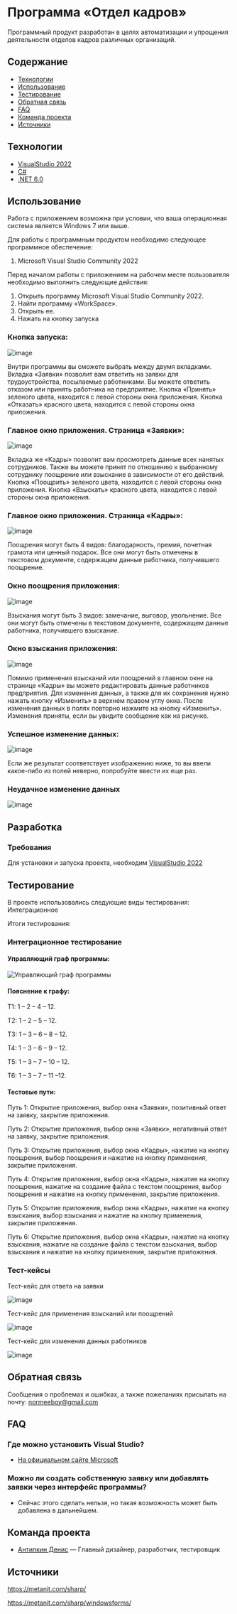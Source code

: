 # Программа «Отдел кадров»
Программный продукт разработан в целях автоматизации и упрощения деятельности отделов кадров различных организаций.

## Содержание
- [Технологии](#технологии)
- [Использование](#использование)
- [Тестирование](#тестирование)
- [Обратная связь](#обратная-связь)
- [FAQ](#faq)
- [Команда проекта](#команда-проекта)
- [Источники](#источники)

## Технологии
- [VisualStudio 2022](https://visualstudio.microsoft.com/ru/)
- [C#](https://learn.microsoft.com/ru-ru/dotnet/csharp/tour-of-csharp/)
- [.NET 6.0](https://learn.microsoft.com/ru-ru/dotnet/welcome)

## Использование

Работа с приложением возможна при условии, что ваша операционная система является Windows 7 или выше.

Для работы с программным продуктом необходимо следующее программное обеспечение:
1.	Microsoft Visual Studio Community 2022

Перед началом работы с приложением на рабочем месте пользователя необходимо выполнить следующие действия:
1.	Открыть программу Microsoft Visual Studio Community 2022.
2.	Найти программу «WorkSpace».
3.	Открыть ее.
4.	Нажать на кнопку запуска

### Кнопка запуска:

![image](https://github.com/AntipkinD/HRD/assets/117898197/22341c73-272c-4314-b127-5ccb881afa66)

Внутри программы вы сможете выбрать между двумя вкладками. Вкладка «Заявки» позволит вам ответить на заявки для трудоустройства, посылаемые работниками. Вы можете ответить отказом или принять работника на предприятие. Кнопка «Принять» зеленого цвета, находится с левой стороны окна приложения. Кнопка «Отказать» красного цвета, находится с левой стороны окна приложения.

### Главное окно приложения. Страница «Заявки»:

![image](https://github.com/AntipkinD/HRD/assets/117898197/7ea8a454-8307-4715-b205-e0ed71bb905a)

Вкладка же «Кадры» позволит вам просмотреть данные всех нанятых сотрудников. Также вы можете принят по отношению к выбранному сотруднику поощрение или взыскание в зависимости от его действий. Кнопка «Поощрить» зеленого цвета, находится с левой стороны окна приложения. Кнопка «Взыскать» красного цвета, находится с левой стороны окна приложения.

### Главное окно приложения. Страница «Кадры»:

![image](https://github.com/AntipkinD/HRD/assets/117898197/6b61fef5-4243-49a0-b553-ec36189e1298)

Поощрения могут быть 4 видов: благодарность, премия, почетная грамота или ценный подарок. Все они могут быть отмечены в текстовом документе, содержащем данные работника, получившего поощрение. 

### Окно поощрения приложения:

![image](https://github.com/AntipkinD/HRD/assets/117898197/2c66c98e-f3cf-4f83-ad12-8033118b0d62)

Взыскания могут быть 3 видов: замечание, выговор, увольнение. Все они могут быть отмечены в текстовом документе, содержащем данные работника, получившего взыскание. 

### Окно взыскания приложения:

![image](https://github.com/AntipkinD/HRD/assets/117898197/8cb0d906-78f8-4c57-91d0-be4a8b9dbd50)


Помимо применения взысканий или поощрений в главном окне на странице «Кадры» вы можете редактировать данные работников предприятия. Для изменения данных, а также для их сохранения нужно нажать кнопку «Изменить» в верхнем правом углу окна.
После изменения данных в полях повторно нажмите на кнопку «Изменить». Изменения приняты, если вы увидите сообщение как на рисунке. 

### Успешное изменение данных:
![image](https://github.com/AntipkinD/HRD/assets/117898197/51a0073d-7bb3-415e-9633-a7bb6ad260cb)

Если же результат соответствует изображению ниже, то вы ввели какое-либо из полей неверно, попробуйте ввести их еще раз.

### Неудачное изменение данных
![image](https://github.com/AntipkinD/HRD/assets/117898197/3c570add-b9d8-435f-8330-07c04e657b31)

## Разработка

### Требования
Для установки и запуска проекта, необходим [VisualStudio 2022](https://visualstudio.microsoft.com/ru/)

## Тестирование
В проекте использовались следующие виды тестирования: Интеграционное

Итоги тестирования:

### Интеграционное тестирование

#### Управляющий граф программы:

![Управляющий граф программы](https://github.com/AntipkinD/HRD/blob/master/%D0%94%D0%BE%D0%BA%D1%83%D0%BC%D0%B5%D0%BD%D1%82%D0%B0%D1%86%D0%B8%D1%8F/%D0%A2%D0%B5%D1%81%D1%82%D0%BE%D0%B2%D1%8B%D0%B9%20%D0%B3%D1%80%D0%B0%D1%84.png?raw=true)

#### Пояснение к графу:

Т1: 1 – 2 – 4 – 12.

Т2: 1 – 2 – 5 – 12.

Т3: 1 – 3 – 6 – 8 – 12.

Т4: 1 – 3 – 6 – 9 – 12.

Т5: 1 – 3 – 7 – 10 – 12.

Т6: 1 – 3 – 7 – 11 –12.

#### Тестовые пути:

Путь 1: Открытие приложения, выбор окна «Заявки», позитивный ответ на заявку, закрытие приложения. 

Путь 2: Открытие приложения, выбор окна «Заявки», негативный ответ на заявку, закрытие приложения.

Путь 3: Открытие приложения, выбор окна «Кадры», нажатие на кнопку поощрения, выбор поощрения и нажатие на кнопку применения, закрытие приложения.

Путь 4: Открытие приложения, выбор окна «Кадры», нажатие на кнопку поощрения, нажатие на создание файла с текстом поощрения, выбор поощрения и нажатие на кнопку применения, закрытие приложения.

Путь 5: Открытие приложения, выбор окна «Кадры», нажатие на кнопку взыскания, выбор взыскания и нажатие на кнопку применения, закрытие приложения.

Путь 6: Открытие приложения, выбор окна «Кадры», нажатие на кнопку взыскания, нажатие на создание файла с текстом взыскания, выбор взыскания и нажатие на кнопку применения, закрытие приложения.
### Тест-кейсы
Тест-кейс для ответа на заявки

![image](https://github.com/AntipkinD/HRD/assets/117898197/c133bd2c-504a-4fe5-adc9-d0704a0945e3)

Тест-кейс для применения взысканий или поощрений

![image](https://github.com/AntipkinD/HRD/assets/117898197/6b1b4fd3-d2ca-465a-a4f1-87571905f29a)

Тест-кейс для изменения данных работников

![image](https://github.com/AntipkinD/HRD/assets/117898197/b937e6ca-f86c-4dc4-926b-acfdfd01b2ae)


## Обратная связь
Сообщения о проблемах и ошибках, а также пожеланиях присылать на почту: normeeboy@gmail.com

## FAQ 
### Где можно установить Visual Studio?
- [На официальном сайте Microsoft](https://visualstudio.microsoft.com/ru/)
### Можно ли создать собственную заявку или добавлять заявки через интерфейс программы?
- Сейчас этого сделать нельзя, но такая возможность может быть добавлена в дальнейшем.

## Команда проекта
- [Антипкин Денис](ссыль) — Главный дизайнер, разработчик, тестировщик

## Источники
https://metanit.com/sharp/

https://metanit.com/sharp/windowsforms/
